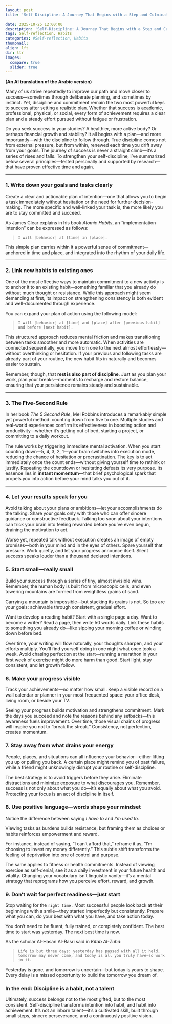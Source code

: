 ```yaml
---
layout: post
title: 'Self-Discipline: A Journey That Begins with a Step and Culminates in Self-Actualization'

date: 2025-10-25 12:00:00
description: 'Self-Discipline: A Journey That Begins with a Step and Culminates in Self-Actualization. __(An AI translation of the Arabic version)__'
tags: Self-reflection, Habits
categories: #Self-reflection, Habits
thumbnail:
align: lft
dir: ltr
images:
  compare: true
  slider: true
---
```


__(An AI translation of the Arabic version)__


Many of us strive repeatedly to improve our path and move closer to success—sometimes through deliberate planning, and sometimes by instinct. Yet, discipline and commitment remain the two most powerful keys to success after setting a realistic plan. Whether that success is academic, professional, physical, or social, every form of achievement requires a clear plan and a steady effort pursued without fatigue or frustration.

Do you seek success in your studies? A healthier, more active body? Or perhaps financial growth and stability? It all begins with a plan—and more importantly—with the discipline to follow through. True discipline comes not from external pressure, but from within, renewed each time you drift away from your goals. The journey of success is never a straight climb—it’s a series of rises and falls.
To strengthen your self-discipline, I’ve summarized below several principles—tested personally and supported by research—that have proven effective time and again.

---

### **1. Write down your goals and tasks clearly**

Create a clear and actionable plan of intention—one that allows you to begin a task immediately without hesitation or the need for further decision-making. The more specific and well-linked your task is, the more likely you are to stay committed and succeed.

As James Clear explains in his book *Atomic Habits*, an “implementation intention” can be expressed as follows:

> `I will [behavior] at [time] in [place].`

This simple plan carries within it a powerful sense of commitment—anchored in time and place, and integrated into the rhythm of your daily life.

---

### **2. Link new habits to existing ones**

One of the most effective ways to maintain commitment to a new activity is to anchor it to an existing habit—something familiar that you already do without much thought or resistance. While this approach might seem demanding at first, its impact on strengthening consistency is both evident and well-documented through experience.

You can expand your plan of action using the following model:

> `I will [behavior] at [time] and [place] after [previous habit] and before [next habit].`

This structured approach reduces mental friction and makes transitioning between tasks smoother and more automatic. When activities are connected sequentially, you move from one to the next almost effortlessly—without overthinking or hesitation. If your previous and following tasks are already part of your routine, the new habit fits in naturally and becomes easier to sustain.

Remember, though, that **rest is also part of discipline**. Just as you plan your work, plan your breaks—moments to recharge and restore balance, ensuring that your persistence remains steady and sustainable.

---

### **3. The Five-Second Rule**

In her book *The 5 Second Rule*, Mel Robbins introduces a remarkably simple yet powerful method: counting down from five to one. Multiple studies and real-world experiences confirm its effectiveness in boosting action and productivity—whether it’s getting out of bed, starting a project, or committing to a daily workout.

The rule works by triggering immediate mental activation. When you start counting down—5, 4, 3, 2, 1—your brain switches into execution mode, reducing the chance of hesitation or procrastination. The key is to act immediately once the count ends—without giving yourself time to rethink or justify.
Repeating the countdown or hesitating defeats its very purpose. Its essence lies in **instant momentum**—that brief psychological spark that propels you into action before your mind talks you out of it.

---

### **4. Let your results speak for you**

Avoid talking about your plans or ambitions—let your accomplishments do the talking. Share your goals only with those who can offer sincere guidance or constructive feedback. Talking too soon about your intentions can trick your brain into feeling rewarded before you’ve even begun, draining the motivation to act.

Worse yet, repeated talk without execution creates an image of empty promises—both in your mind and in the eyes of others. Spare yourself that pressure. Work quietly, and let your progress announce itself. Silent success speaks louder than a thousand declared intentions.


### **5. Start small—really small**

Build your success through a series of tiny, almost invisible wins. Remember, the human body is built from microscopic cells, and even towering mountains are formed from weightless grains of sand.

Carrying a mountain is impossible—but stacking its grains is not. So too are your goals: achievable through consistent, gradual effort.

Want to develop a reading habit? Start with a single page a day.
Want to become a writer? Read a page, then write 50 words daily. Link these habits to something you already do—like sipping your morning coffee or winding down before bed.

Over time, your writing will flow naturally, your thoughts sharpen, and your efforts multiply. You’ll find yourself doing in one night what once took a week.
Avoid chasing perfection at the start—running a marathon in your first week of exercise might do more harm than good. Start light, stay consistent, and let growth follow.


### **6. Make your progress visible**

Track your achievements—no matter how small. Keep a visible record on a wall calendar or planner in your most frequented space: your office desk, living room, or beside your TV.

Seeing your progress builds motivation and strengthens commitment. Mark the days you succeed and note the reasons behind any setbacks—this awareness fuels improvement. Over time, those visual chains of progress will inspire you not to “break the streak.”
Consistency, not perfection, creates momentum.



### **7. Stay away from what drains your energy**

People, places, and situations can all influence your behavior—either lifting you up or pulling you back. A certain place might remind you of past failure, while a friend might unknowingly disrupt your routine or self-discipline.

The best strategy is to avoid triggers before they arise. Eliminate distractions and minimize exposure to what discourages you.
Remember, success is not only about what you do—it’s equally about what you avoid. Protecting your focus is an act of discipline in itself.



### **8. Use positive language—words shape your mindset**

Notice the difference between saying *I have to* and *I’m used to*.

Viewing tasks as burdens builds resistance, but framing them as choices or habits reinforces empowerment and reward.

For instance, instead of saying, “I can’t afford that,” reframe it as, “I’m choosing to invest my money differently.” This subtle shift transforms the feeling of deprivation into one of control and purpose.

The same applies to fitness or health commitments. Instead of viewing exercise as self-denial, see it as a daily investment in your future health and vitality.
Changing your vocabulary isn’t linguistic vanity—it’s a mental strategy that reprograms how you perceive effort, reward, and growth.



### **9. Don’t wait for perfect readiness—just start**

Stop waiting for the `right time.` Most successful people look back at their beginnings with a smile—they started imperfectly but consistently. Prepare what you can, do your best with what you have, and take action today.

You don’t need to be fluent, fully trained, or completely confident. The best time to start was yesterday. The next best time is now.

As the scholar Al-Hasan Al-Basri said in *Kitab Al-Zuhd*:

> `Life is but three days: yesterday has passed with all it held, tomorrow may never come, and today is all you truly have—so work in it.`

Yesterday is gone, and tomorrow is uncertain—but today is yours to shape. Every delay is a missed opportunity to build the tomorrow you dream of.



### **In the end: Discipline is a habit, not a talent**

Ultimately, success belongs not to the most gifted, but to the most consistent.
Self-discipline transforms intention into habit, and habit into achievement.
It’s not an inborn talent—it’s a cultivated skill, built through small steps, sincere perseverance, and a continuously positive vision.